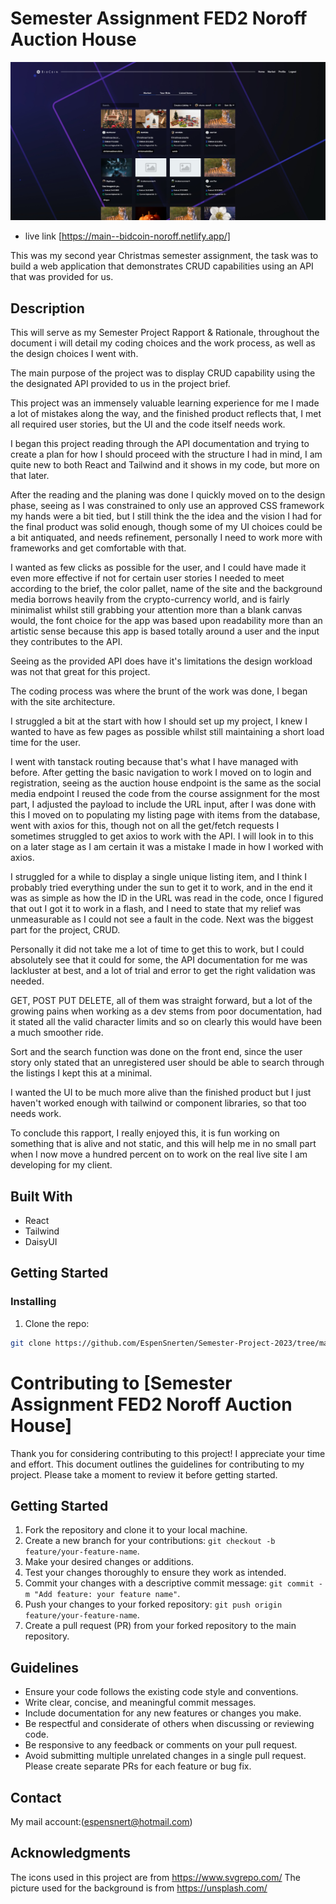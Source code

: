 # Semester Assignment FED2 Noroff Auction House

![image](/public/BidCoin.png)

- live link [https://main--bidcoin-noroff.netlify.app/]

This was my second year Christmas semester assignment, the task was to build a web application that demonstrates CRUD capabilities using an API that was provided for us.

## Description

This will serve as my Semester Project Rapport & Rationale, throughout the document i will detail my coding choices and the work process, as well as the design choices I went with.

The main purpose of the project was to display CRUD capability using the the designated API provided to us in the project brief.

This project was an immensely valuable learning experience for me I made a lot of mistakes along the way, and the finished product reflects that, I met all required user stories, but the UI and the code itself needs work.

I began this project reading through the API documentation and trying to create a plan for how I should proceed with the structure I had in mind, I am quite new to both React and Tailwind and it shows in my code, but more on that later.

After the reading and the planing was done I quickly moved on to the design phase, seeing as I was constrained to only use an approved CSS framework my hands were a bit tied, but I still think the the idea and the vision I had for the final product was solid enough, though some of my UI choices could be a bit antiquated, and needs refinement, personally I need to work more with frameworks and get comfortable with that.

I wanted as few clicks as possible for the user, and I could have made it even more effective if not for certain user stories I needed to meet according to the brief, the color pallet, name of the site and the background media borrows heavily from the crypto-currency world, and is fairly minimalist whilst still grabbing your attention more than a blank canvas would, the font choice for the app was based upon readability more than an artistic sense because this app is based totally around a user and the input they contributes to the API.

Seeing as the provided API does have it's limitations the design workload was not that great for this project.

The coding process was where the brunt of the work was done, I began with the site architecture.

I struggled a bit at the start with how I should set up my project, I knew I wanted to have as few pages as possible whilst still maintaining a short load time for the user.

I went with tanstack routing because that's what I have managed with before.
After getting the basic navigation to work I moved on to login and registration, seeing as the auction house endpoint is the same as the social media endpoint I reused the code from the course assignment for the most part, I adjusted the payload to include the URL input, after I was done with this I moved on to populating my listing page with items from the database, went with axios for this, though not on all the get/fetch requests I sometimes struggled to get axios to work with the API. I will look in to this on a later stage as I am certain it was a mistake I made in how I worked with axios.

I struggled for a while to display a single unique listing item, and I think I probably tried everything under the sun to get it to work, and in the end it was as simple as how the ID in the URL was read in the code, once I figured that out I got it to work in a flash, and I need to state that my relief was unmeasurable as I could not see a fault in the code.
Next was the biggest part for the project, CRUD.

Personally it did not take me a lot of time to get this to work, but I could absolutely see that it could for some, the API documentation for me was lackluster at best, and a lot of trial and error to get the right validation was needed.

GET, POST PUT DELETE, all of them was straight forward, but a lot of the growing pains when working as a dev stems from poor documentation, had it stated all the valid character limits and so on clearly this would have been a much smoother ride.

Sort and the search function was done on the front end, since the user story only stated that an unregistered user should be able to search through the listings I kept this at a minimal.

I wanted the UI to be much more alive than the finished product but I just haven't worked enough with tailwind or component libraries, so that too needs work.

To conclude this rapport, I really enjoyed this, it is fun working on something that is alive and not static, and this will help me in no small part when I now move a hundred percent on to work on the real live site I am developing for my client.

## Built With

- React
- Tailwind
- DaisyUI

## Getting Started

### Installing

1. Clone the repo:

```bash
git clone https://github.com/EspenSnerten/Semester-Project-2023/tree/main
```

# Contributing to [Semester Assignment FED2 Noroff Auction House]

Thank you for considering contributing to this project! I appreciate your time and effort. This document outlines the guidelines for contributing to my project. Please take a moment to review it before getting started.

## Getting Started

1. Fork the repository and clone it to your local machine.
2. Create a new branch for your contributions: `git checkout -b feature/your-feature-name`.
3. Make your desired changes or additions.
4. Test your changes thoroughly to ensure they work as intended.
5. Commit your changes with a descriptive commit message: `git commit -m "Add feature: your feature name"`.
6. Push your changes to your forked repository: `git push origin feature/your-feature-name`.
7. Create a pull request (PR) from your forked repository to the main repository.

## Guidelines

- Ensure your code follows the existing code style and conventions.
- Write clear, concise, and meaningful commit messages.
- Include documentation for any new features or changes you make.
- Be respectful and considerate of others when discussing or reviewing code.
- Be responsive to any feedback or comments on your pull request.
- Avoid submitting multiple unrelated changes in a single pull request. Please create separate PRs for each feature or bug fix.

## Contact

My mail account:(espensnert@hotmail.com)

## Acknowledgments

The icons used in this project are from https://www.svgrepo.com/
The picture used for the background is from https://unsplash.com/
